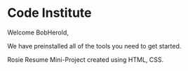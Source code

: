 # Code Institute

Welcome BobHerold,

We have preinstalled all of the tools you need to get started.

Rosie Resume Mini-Project created using HTML, CSS.